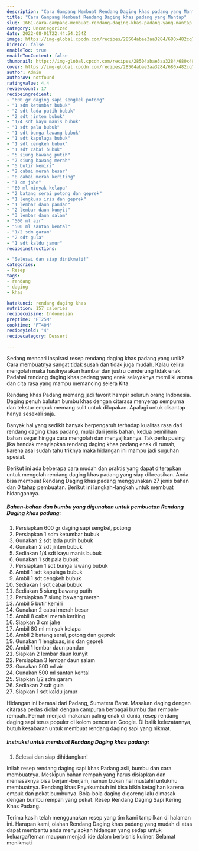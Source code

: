 ```yaml
---
description: "Cara Gampang Membuat Rendang Daging khas padang yang Mantap"
title: "Cara Gampang Membuat Rendang Daging khas padang yang Mantap"
slug: 1661-cara-gampang-membuat-rendang-daging-khas-padang-yang-mantap
category: Uncategorized
date: 2022-08-01T22:44:54.254Z
image: https://img-global.cpcdn.com/recipes/28504abae3aa3284/680x482cq70/rendang-daging-khas-padang-foto-resep-utama.jpg
hideToc: false
enableToc: true
enableTocContent: false
thumbnail: https://img-global.cpcdn.com/recipes/28504abae3aa3284/680x482cq70/rendang-daging-khas-padang-foto-resep-utama.jpg
cover: https://img-global.cpcdn.com/recipes/28504abae3aa3284/680x482cq70/rendang-daging-khas-padang-foto-resep-utama.jpg
author: Admin
authorAv: notfound
ratingvalue: 4.4
reviewcount: 17
recipeingredient:
- "600 gr daging sapi sengkel potong"
- "1 sdm ketumbar bubuk"
- "2 sdt lada putih bubuk"
- "2 sdt jinten bubuk"
- "1/4 sdt kayu manis bubuk"
- "1 sdt pala bubuk"
- "1 sdt bunga lawang bubuk"
- "1 sdt kapulaga bubuk"
- "1 sdt cengkeh bubuk"
- "1 sdt cabai bubuk"
- "5 siung bawang putih"
- "7 siung bawang merah"
- "5 butir kemiri"
- "2 cabai merah besar"
- "8 cabai merah keriting"
- "3 cm jahe"
- "80 ml minyak kelapa"
- "2 batang serai potong dan geprek"
- "1 lengkuas iris dan geprek"
- "1 lembar daun pandan"
- "2 lembar daun kunyit"
- "3 lembar daun salam"
- "500 ml air"
- "500 ml santan kental"
- "1/2 sdm garam"
- "2 sdt gula"
- "1 sdt kaldu jamur"
recipeinstructions:

- "Selesai dan siap dinikmati!"
categories:
- Resep
tags:
- rendang
- daging
- khas

katakunci: rendang daging khas 
nutrition: 157 calories
recipecuisine: Indonesian
preptime: "PT25M"
cooktime: "PT40M"
recipeyield: "4"
recipecategory: Dessert

---
```





Sedang mencari inspirasi resep rendang daging khas padang yang unik? Cara membuatnya sangat tidak susah dan tidak juga mudah. Kalau keliru mengolah maka hasilnya akan hambar dan justru cenderung tidak enak. Padahal rendang daging khas padang yang enak selayaknya memiliki aroma dan cita rasa yang mampu memancing selera Kita.





Rendang khas Padang memang jadi favorit hampir seluruh orang Indonesia. Daging penuh balutan bumbu khas dengan citarasa menyerap sempurna dan tekstur empuk memang sulit untuk dilupakan. Apalagi untuk disantap hanya sesekali saja.

Banyak hal yang sedikit banyak berpengaruh terhadap kualitas rasa dari rendang daging khas padang, mulai dari jenis bahan, kedua pemilihan bahan segar hingga cara mengolah dan menyajikannya. Tak perlu pusing jika hendak menyiapkan rendang daging khas padang enak di rumah, karena asal sudah tahu triknya maka hidangan ini mampu jadi suguhan spesial.






Berikut ini ada beberapa cara mudah dan praktis yang dapat diterapkan untuk mengolah rendang daging khas padang yang siap dikreasikan. Anda bisa membuat Rendang Daging khas padang menggunakan 27 jenis bahan dan 0 tahap pembuatan. Berikut ini langkah-langkah untuk membuat hidangannya.

<!--inarticleads1-->

##### Bahan-bahan dan bumbu yang digunakan untuk pembuatan Rendang Daging khas padang:

1. Persiapkan 600 gr daging sapi sengkel, potong
1. Persiapkan 1 sdm ketumbar bubuk
1. Gunakan 2 sdt lada putih bubuk
1. Gunakan 2 sdt jinten bubuk
1. Sediakan 1/4 sdt kayu manis bubuk
1. Gunakan 1 sdt pala bubuk
1. Persiapkan 1 sdt bunga lawang bubuk
1. Ambil 1 sdt kapulaga bubuk
1. Ambil 1 sdt cengkeh bubuk
1. Sediakan 1 sdt cabai bubuk
1. Sediakan 5 siung bawang putih
1. Persiapkan 7 siung bawang merah
1. Ambil 5 butir kemiri
1. Gunakan 2 cabai merah besar
1. Ambil 8 cabai merah keriting
1. Siapkan 3 cm jahe
1. Ambil 80 ml minyak kelapa
1. Ambil 2 batang serai, potong dan geprek
1. Gunakan 1 lengkuas, iris dan geprek
1. Ambil 1 lembar daun pandan
1. Siapkan 2 lembar daun kunyit
1. Persiapkan 3 lembar daun salam
1. Gunakan 500 ml air
1. Gunakan 500 ml santan kental
1. Siapkan 1/2 sdm garam
1. Sediakan 2 sdt gula
1. Siapkan 1 sdt kaldu jamur


Hidangan ini berasal dari Padang, Sumatera Barat. Masakan daging dengan citarasa pedas diolah dengan campuran berbagai bumbu dan rempah-rempah. Pernah menjadi makanan paling enak di dunia, resep rendang daging sapi terus populer di kolom pencarian Google. Di balik kelezatannya, butuh kesabaran untuk membuat rendang daging sapi yang nikmat. 

<!--inarticleads2-->

##### Instruksi untuk membuat Rendang Daging khas padang:


1. Selesai dan siap dihidangkan!

Inilah resep rendang daging sapi khas Padang asli, bumbu dan cara membuatnya. Meskipun bahan rempah yang harus disiapkan dan memasaknya bisa berjam-berjam, namun bukan hal mustahil untukmu membuatnya. Rendang khas Payakumbuh ini bisa bikin ketagihan karena empuk dan pekat bumbunya. Bola-bola daging digoreng lalu dimasak dengan bumbu rempah yang pekat. Resep Rendang Daging Sapi Kering Khas Padang. 

Terima kasih telah menggunakan resep yang tim kami tampilkan di halaman ini. Harapan kami, olahan Rendang Daging khas padang yang mudah di atas dapat membantu anda menyiapkan hidangan yang sedap untuk keluarga/teman maupun menjadi ide dalam berbisnis kuliner. Selamat menikmati
